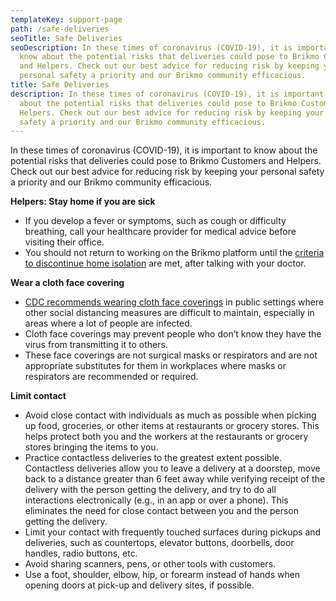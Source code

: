 ```yaml
---
templateKey: support-page
path: /safe-deliveries
seoTitle: Safe Deliveries
seoDescription: In these times of coronavirus (COVID-19), it is important to
  know about the potential risks that deliveries could pose to Brikmo Customers
  and Helpers. Check out our best advice for reducing risk by keeping your
  personal safety a priority and our Brikmo community efficacious.
title: Safe Deliveries
description: In these times of coronavirus (COVID-19), it is important to know
  about the potential risks that deliveries could pose to Brikmo Customers and
  Helpers. Check out our best advice for reducing risk by keeping your personal
  safety a priority and our Brikmo community efficacious.
---
```

In these times of coronavirus (COVID-19), it is important to know about the potential risks that deliveries could pose to Brikmo Customers and Helpers. Check out our best advice for reducing risk by keeping your personal safety a priority and our Brikmo community efficacious.





**Helpers: Stay home if you are sick**

* If you develop a fever or symptoms, such as cough or difficulty breathing, call your healthcare provider for medical advice before visiting their office.
* You should not return to working on the Brikmo platform until the [criteria to discontinue home isolation](https://www.cdc.gov/coronavirus/2019-ncov/hcp/disposition-in-home-patients.html) are met, after talking with your doctor.

**Wear a cloth face covering**

* [CDC recommends wearing cloth face coverings](https://www.cdc.gov/coronavirus/2019-ncov/prevent-getting-sick/diy-cloth-face-coverings.html) in public settings where other social distancing measures are difficult to maintain, especially in areas where a lot of people are infected.
* Cloth face coverings may prevent people who don’t know they have the virus from transmitting it to others.
* These face coverings are not surgical masks or respirators and are not appropriate substitutes for them in workplaces where masks or respirators are recommended or required.

**Limit contact**

* Avoid close contact with individuals as much as possible when picking up food, groceries, or other items at restaurants or grocery stores. This helps protect both you and the workers at the restaurants or grocery stores bringing the items to you.
* Practice contactless deliveries to the greatest extent possible. Contactless deliveries allow you to leave a delivery at a doorstep, move back to a distance greater than 6 feet away while verifying receipt of the delivery with the person getting the delivery, and try to do all interactions electronically (e.g., in an app or over a phone). This eliminates the need for close contact between you and the person getting the delivery.
* Limit your contact with frequently touched surfaces during pickups and deliveries, such as countertops, elevator buttons, doorbells, door handles, radio buttons, etc.
* Avoid sharing scanners, pens, or other tools with customers.
* Use a foot, shoulder, elbow, hip, or forearm instead of hands when opening doors at pick-up and delivery sites, if possible.